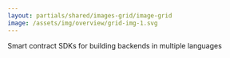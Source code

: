 ```yaml
---
layout: partials/shared/images-grid/image-grid
image: /assets/img/overview/grid-img-1.svg
---
```


Smart contract SDKs for building backends in multiple languages
